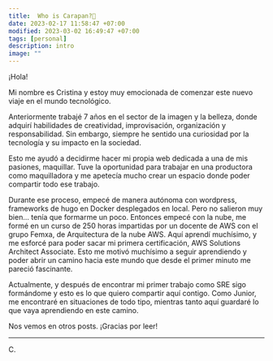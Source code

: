 ```yaml
---
title:  Who is Carapan?🌙
date: 2023-02-17 11:58:47 +07:00
modified: 2023-03-02 16:49:47 +07:00
tags: [personal]
description: intro
image: ""
---
```




¡Hola!

Mi nombre es Cristina y estoy muy emocionada de comenzar este nuevo viaje en el mundo tecnológico.

Anteriormente trabajé 7 años en el sector de la imagen y la belleza, donde adquirí habilidades de creatividad, improvisación, organización y responsabilidad. Sin embargo, siempre he sentido una curiosidad por la tecnología y su impacto en la sociedad.

Esto me ayudó a decidirme hacer mi propia web dedicada a una de mis pasiones, maquillar. Tuve la oportunidad para trabajar en una productora como maquilladora y me apetecía mucho crear un espacio donde poder compartir todo ese trabajo.

Durante ese proceso, empecé de manera autónoma con wordpress, frameworks de hugo en Docker desplegados en local. Pero no salieron muy bien... tenía que formarme un poco. Entonces empecé con la nube, me formé en un curso de 250 horas impartidas por un docente de AWS con el grupo Femxa, de Arquitectura de la nube AWS. Aquí aprendí muchísimo, y me esforcé para poder sacar mi primera certificación, AWS Solutions Architect Associate. Esto me motivó muchísimo a seguir aprendiendo y poder abrir un camino hacia este mundo que desde el primer minuto me pareció fascinante.


Actualmente, y después de encontrar mi primer trabajo como SRE sigo formándome y esto es lo que quiero compartir aquí contigo. Como Junior, me encontraré en situaciones de todo tipo, mientras tanto aquí guardaré lo que vaya aprendiendo en este camino.

Nos vemos en otros posts.
¡Gracias por leer!
<hr>
C.








